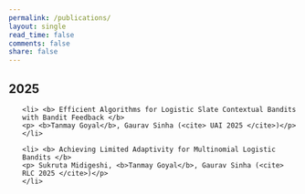 ```yaml
---
permalink: /publications/
layout: single
read_time: false
comments: false
share: false
---
```


## 2025

<ol>

    <li> <b> Efficient Algorithms for Logistic Slate Contextual Bandits with Bandit Feedback </b> 
    <p> <b>Tanmay Goyal</b>, Gaurav Sinha (<cite> UAI 2025 </cite>)</p>
    </li>
    
    <li> <b> Achieving Limited Adaptivity for Multinomial Logistic Bandits </b> 
    <p> Sukruta Midigeshi, <b>Tanmay Goyal</b>, Gaurav Sinha (<cite> RLC 2025 </cite>)</p>
    </li>

</ol>